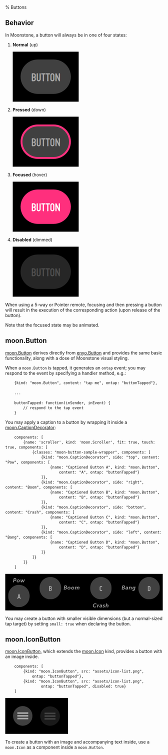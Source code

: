 % Buttons

## Behavior

In Moonstone, a button will always be in one of four states:

1. **Normal** (up)

    ![](../../assets/button-normal.png)  

2. **Pressed** (down)

    ![](../../assets/button-pressed.png)  
        
3. **Focused** (hover)

    ![](../../assets/button-focused.png)  

4. **Disabled** (dimmed)

    ![](../../assets/button-disabled.png)  

When using a 5-way or Pointer remote, focusing and then pressing a button will
result in the execution of the corresponding action (upon release of the
button).

Note that the focused state may be animated.

## moon.Button

[moon.Button](../../api.html#moon.Button) derives directly from
[enyo.Button](../../api.html#enyo.Button) and provides the same basic
functionality, along with a dose of Moonstone visual styling.

When a `moon.Button` is tapped, it generates an `ontap` event; you may respond
to the event by specifying a handler method, e.g.:

        {kind: "moon.Button", content: "tap me", ontap: "buttonTapped"},

        ...

        buttonTapped: function(inSender, inEvent) {
            // respond to the tap event
        }

You may apply a caption to a button by wrapping it inside a
[moon.CaptionDecorator](../../api.html#moon.CaptionDecorator):

        components: [
            {name: 'scroller', kind: 'moon.Scroller', fit: true, touch: true, components: [
                {classes: "moon-button-sample-wrapper", components: [
                    {kind: "moon.CaptionDecorator", side: "top", content: "Pow", components: [
                        {name: "Captioned Button A", kind: "moon.Button",
                            content: "A", ontap: "buttonTapped"}
                    ]},
                    {kind: "moon.CaptionDecorator", side: "right", content: "Boom", components: [
                        {name: "Captioned Button B", kind: "moon.Button",
                            content: "B", ontap: "buttonTapped"}
                    ]},
                    {kind: "moon.CaptionDecorator", side: "bottom", content: "Crash", components: [
                        {name: "Captioned Button C", kind: "moon.Button",
                            content: "C", ontap: "buttonTapped"}
                    ]},
                    {kind: "moon.CaptionDecorator", side: "left", content: "Bang", components: [
                        {name: "Captioned Button D", kind: "moon.Button",
                            content: "D", ontap: "buttonTapped"}
                    ]}
                ]}
            ]}
        ]

![_Captioned Buttons_](../../assets/buttons-captioned.png)

You may create a button with smaller visible dimensions (but a normal-sized tap
target) by setting `small: true` when declaring the button.

## moon.IconButton

[moon.IconButton](../../api.html#moon.IconButton), which extends the
[moon.Icon](../../api.html#moon.Icon) kind, provides a button with an image
inside.

        components: [
            {kind: "moon.IconButton", src: "assets/icon-list.png",
                ontap: "buttonTapped"},
            {kind: "moon.IconButton", src: "assets/icon-list.png",
                    ontap: "buttonTapped", disabled: true}
        ]

![_moon.IconButton_](../../assets/icon-buttons.png)

To create a button with an image and accompanying text inside, use a `moon.Icon`
as a component inside a `moon.Button`.
